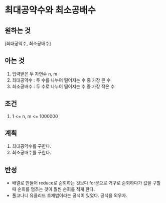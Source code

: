 # 최대공약수와 최소공배수

## 원하는 것

[최대공약수, 최소공배수]

## 아는 것

1. 입력받은 두 자연수 n, m
2. 최대공약수 : 두 수를 나누어 떨어지는 수 중 가장 큰 수
3. 최소공배수 : 두 수로 나누어 떨어지는 수 중 가장 작은 수

## 조건

1. 1 <= n, m <= 1000000

## 계획

1. 최대공약수를 구한다.
2. 최소공배수를 구한다.

## 반성

- 배열로 만들어 reduce로 순회하는 것보다 for문으로 거꾸로 순회하다가 값을 구할 때 순회를 멈추는 것이 훨씬 순회를 적게 한다.
- 풀고나니 유클리드 호제법이라는 공식이 있었다. 공식을 외우자.
